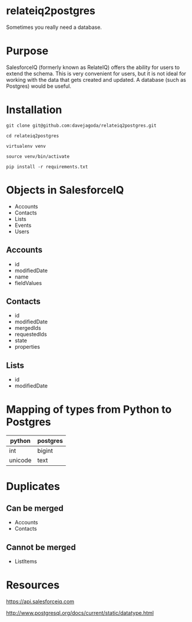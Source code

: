 relateiq2postgres
=================
Sometimes you really need a database.

# Purpose

SalesforceIQ (formerly known as RelateIQ) offers the ability for users
to extend the schema. This is very convenient for users, but it is not
ideal for working with the data that gets created and updated. A
database (such as Postgres) would be useful.

# Installation

`git clone git@github.com:davejagoda/relateiq2postgres.git`

`cd relateiq2postgres`

`virtualenv venv`

`source venv/bin/activate`

`pip install -r requirements.txt`

# Objects in SalesforceIQ

- Accounts
- Contacts
- Lists
- Events
- Users

## Accounts

- id
- modifiedDate
- name
- fieldValues

## Contacts

- id
- modifiedDate
- mergedIds
- requestedIds
- state
- properties

## Lists

- id
- modifiedDate

# Mapping of types from Python to Postgres

|python |postgres|
|-------|--------|
|int    |bigint  |
|unicode|text    |

# Duplicates

## Can be merged

- Accounts
- Contacts

## Cannot be merged

- ListItems

# Resources

https://api.salesforceiq.com

http://www.postgresql.org/docs/current/static/datatype.html
